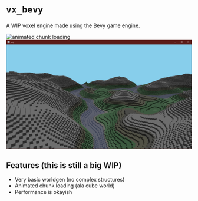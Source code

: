 # `vx_bevy`

A WIP voxel engine made using the Bevy game engine.

![animated chunk loading](assets/screenshots/chunkloading.gif)
![not much to see](assets/screenshots/ss.png)

## Features (this is still a big WIP)
- Very basic worldgen (no complex structures)
- Animated chunk loading (ala cube world)
- Performance is okayish